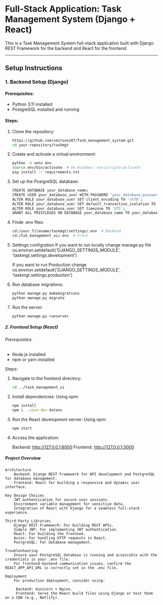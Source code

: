# Full-Stack Application: Task Management System (Django + React)

This is a Task Management System full-stack application built with Django REST Framework for the backend and React for the frontend.

---

## Setup Instructions

### 1. Backend Setup (Django)

#### Prerequisites:
- Python 3.11 installed
- PostgreSQL installed and running

#### Steps:
1. Clone the repository:
   ```bash
   https://github.com/smitsoni07/Task_management_system.git
   cd your-repository/taskmgt


2. Create and activate a virtual environment:
    ```bash
    python -m venv env
    source env/bin/activate  # On Windows: env\Scripts\activate
    pip install -r requirements.txt

3. Set up the PostgreSQL database:
    ```bash
    CREATE DATABASE your_database_name;
    CREATE USER your_database_user WITH PASSWORD 'your_database_password';
    ALTER ROLE your_database_user SET client_encoding TO 'utf8';
    ALTER ROLE your_database_user SET default_transaction_isolation TO 'read committed';
    ALTER ROLE your_database_user SET timezone TO 'UTC';
    GRANT ALL PRIVILEGES ON DATABASE your_database_name TO your_database_user;

5. Finde .env files:
    ```bash
   cd:/your_filename/taskmgt/settings/.env  # Backend
   cd:/tsk_management_ui/.env  # Front 

7. Settings configration
   If you want to run locally change manage.py file
   os.environ.setdefault('DJANGO_SETTINGS_MODULE', 'taskmgt.settings.development')

   If you want to run Production change
   os.environ.setdefault('DJANGO_SETTINGS_MODULE', 'taskmgt.settings.production')

8. Run database migrations:
    ```bash
    python manage.py makemigrations
    python manage.py migrate

10. Run the server:
    ```bash
    python manage.py runserver

##### 2. Frontend Setup (React)
###### Prerequisites:

- Node.js installed
- npm or yarn installed

Steps:

1. Navigate to the frontend directory:
    ```bash
    cd ../task_management_ui

2. Install dependencies: Using npm:
    ```bash
    npm install
    npm i --save-dev dotenv

4. Run the React development server: Using npm:
    ```bash
    npm start

5. Access the application:

    Backend: http://127.0.0.1:8000
    Frontend: http://127.0.0.1:3000


##### Project Overview
    Architecture
        Backend: Django REST Framework for API development and PostgreSQL for database management.
        Frontend: React for building a responsive and dynamic user interface.

    Key Design Choices
        JWT authentication for secure user sessions.
        Environment variable management for sensitive data.
        Integration of React with Django for a seamless full-stack experience.

    Third-Party Libraries
        Django REST Framework: For building REST APIs.
        Simple JWT: For implementing JWT authentication.
        React: For building the frontend.
        Axios: For handling HTTP requests in React.
        PostgreSQL: For database management.

    Troubleshooting
        Ensure your PostgreSQL database is running and accessible with the credentials in your .env file.
        For frontend-backend communication issues, confirm the REACT_APP_API_URL is correctly set in the .env file.

    Deployment
        For production deployment, consider using:

         Backend: Gunicorn + Nginx.
         Frontend: Serve the React build files using Django or host them on a CDN (e.g., Netlify).